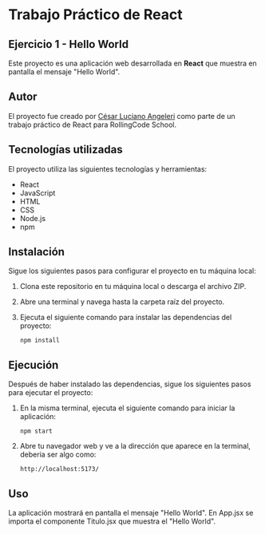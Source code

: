 # Trabajo Práctico de React
## Ejercicio 1 - Hello World

Este proyecto es una aplicación web desarrollada en **React** que muestra en pantalla el mensaje "Hello World".

## Autor

El proyecto fue creado por [César Luciano Angeleri](https://www.linkedin.com/in/cesar-luciano-angeleri/) como parte de un trabajo práctico de React para RollingCode School.

## Tecnologías utilizadas

El proyecto utiliza las siguientes tecnologías y herramientas:

- React
- JavaScript
- HTML
- CSS
- Node.js
- npm

## Instalación

Sigue los siguientes pasos para configurar el proyecto en tu máquina local:

1. Clona este repositorio en tu máquina local o descarga el archivo ZIP.
2. Abre una terminal y navega hasta la carpeta raíz del proyecto.
3. Ejecuta el siguiente comando para instalar las dependencias del proyecto:

    ```
    npm install
    ```

## Ejecución

Después de haber instalado las dependencias, sigue los siguientes pasos para ejecutar el proyecto:

1. En la misma terminal, ejecuta el siguiente comando para iniciar la aplicación:

    ```
    npm start
    ```

2. Abre tu navegador web y ve a la dirección que aparece en la terminal, deberia ser algo como:
    ```
    http://localhost:5173/
    ```

## Uso

La aplicación mostrará en pantalla el mensaje "Hello World".
En App.jsx se importa el componente Titulo.jsx que muestra el "Hello World".
